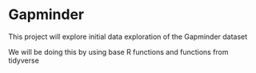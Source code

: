 # Gapminder

This project will explore initial data exploration of the Gapminder dataset

We will be doing this by using base R functions and functions from tidyverse